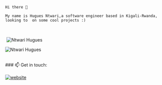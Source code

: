     Hi there 👋

    My name is Hugues Ntwari,a software engineer based in Kigali-Rwanda, looking to  on some cool projects :)

<br>



<p>&nbsp;<img align="center" src="https://github-readme-stats.vercel.app/api?username=hugues0&show_icons=true&locale=en&cache_seconds=86400&theme=dark" alt="Ntwari Hugues" /></p>

<p><img align="center" src="https://github-readme-streak-stats.herokuapp.com/?user=hugues0&cache_seconds=86400&theme=dark" alt="Ntwari Hugues" /></p>


<br>
### 📫 Get in touch:
<br>
<br>
<a href="https://twitter.com/iAmHuguesNtwari"><img src="https://img.shields.io/badge/-Twitter-007ACC?style=flat-square&logo=twitter&logoColor=white" alt="website"/></a>
